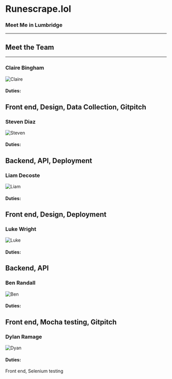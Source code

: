 # Runescrape.lol
### Meet Me in Lumbridge

---

## Meet the Team

---

### Claire Bingham
![Claire](backend/app/static/img/claire.png)

#### Duties:
Front end, Design, Data Collection, Gitpitch
---

### Steven Diaz
![Steven](backend/app/static/img/steven.jpg)

#### Duties:
Backend, API, Deployment
---

### Liam Decoste
![Liam](backend/app/static/img/liam.jpg)

#### Duties:
Front end, Design, Deployment
---

### Luke Wright
![Luke](backend/app/static/img/luke.jpg)

#### Duties:
Backend, API
---

### Ben Randall
![Ben](backend/app/static/img/ben.png)

#### Duties:
Front end, Mocha testing, Gitpitch
---

### Dylan Ramage
![Dyan](backend/app/static/img/dylan.jpg)

#### Duties: 
Front end, Selenium testing

